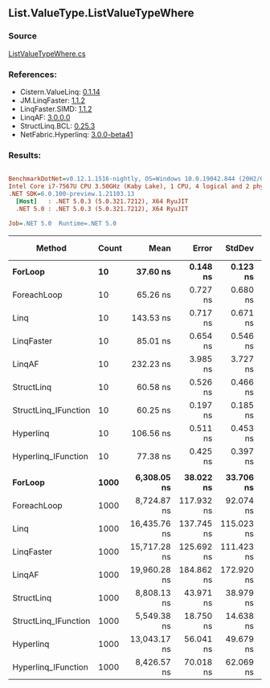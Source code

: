 ﻿## List.ValueType.ListValueTypeWhere

### Source
[ListValueTypeWhere.cs](../LinqBenchmarks/List/ValueType/ListValueTypeWhere.cs)

### References:
- Cistern.ValueLinq: [0.1.14](https://www.nuget.org/packages/Cistern.ValueLinq/0.1.14)
- JM.LinqFaster: [1.1.2](https://www.nuget.org/packages/JM.LinqFaster/1.1.2)
- LinqFaster.SIMD: [1.1.2](https://www.nuget.org/packages/LinqFaster.SIMD/1.0.3)
- LinqAF: [3.0.0.0](https://www.nuget.org/packages/LinqAF/3.0.0.0)
- StructLinq.BCL: [0.25.3](https://www.nuget.org/packages/StructLinq.BCL/0.25.3)
- NetFabric.Hyperlinq: [3.0.0-beta41](https://www.nuget.org/packages/NetFabric.Hyperlinq/3.0.0-beta41)

### Results:
``` ini

BenchmarkDotNet=v0.12.1.1516-nightly, OS=Windows 10.0.19042.844 (20H2/October2020Update)
Intel Core i7-7567U CPU 3.50GHz (Kaby Lake), 1 CPU, 4 logical and 2 physical cores
.NET SDK=6.0.100-preview.1.21103.13
  [Host]   : .NET 5.0.3 (5.0.321.7212), X64 RyuJIT
  .NET 5.0 : .NET 5.0.3 (5.0.321.7212), X64 RyuJIT

Job=.NET 5.0  Runtime=.NET 5.0  

```
|               Method | Count |         Mean |      Error |     StdDev | Ratio | RatioSD |   Gen 0 | Gen 1 | Gen 2 | Allocated |
|--------------------- |------ |-------------:|-----------:|-----------:|------:|--------:|--------:|------:|------:|----------:|
|              **ForLoop** |    **10** |     **37.60 ns** |   **0.148 ns** |   **0.123 ns** |  **1.00** |    **0.00** |       **-** |     **-** |     **-** |         **-** |
|          ForeachLoop |    10 |     65.26 ns |   0.727 ns |   0.680 ns |  1.74 |    0.02 |       - |     - |     - |         - |
|                 Linq |    10 |    143.53 ns |   0.717 ns |   0.671 ns |  3.81 |    0.02 |  0.0880 |     - |     - |     184 B |
|           LinqFaster |    10 |     85.01 ns |   0.654 ns |   0.546 ns |  2.26 |    0.02 |  0.1491 |     - |     - |     312 B |
|               LinqAF |    10 |    232.23 ns |   3.985 ns |   3.727 ns |  6.18 |    0.11 |       - |     - |     - |         - |
|           StructLinq |    10 |     60.58 ns |   0.526 ns |   0.466 ns |  1.61 |    0.01 |  0.0191 |     - |     - |      40 B |
| StructLinq_IFunction |    10 |     60.25 ns |   0.197 ns |   0.185 ns |  1.60 |    0.01 |       - |     - |     - |         - |
|            Hyperlinq |    10 |    106.56 ns |   0.511 ns |   0.453 ns |  2.83 |    0.01 |       - |     - |     - |         - |
|  Hyperlinq_IFunction |    10 |     77.38 ns |   0.425 ns |   0.397 ns |  2.06 |    0.01 |       - |     - |     - |         - |
|                      |       |              |            |            |       |         |         |       |       |           |
|              **ForLoop** |  **1000** |  **6,308.05 ns** |  **38.022 ns** |  **33.706 ns** |  **1.00** |    **0.00** |       **-** |     **-** |     **-** |         **-** |
|          ForeachLoop |  1000 |  8,724.87 ns | 117.932 ns |  92.074 ns |  1.38 |    0.02 |       - |     - |     - |         - |
|                 Linq |  1000 | 16,435.76 ns | 137.745 ns | 115.023 ns |  2.61 |    0.02 |  0.0610 |     - |     - |     184 B |
|           LinqFaster |  1000 | 15,717.28 ns | 125.692 ns | 111.423 ns |  2.49 |    0.02 | 31.2195 |     - |     - |  65,504 B |
|               LinqAF |  1000 | 19,960.28 ns | 184.862 ns | 172.920 ns |  3.16 |    0.03 |       - |     - |     - |         - |
|           StructLinq |  1000 |  8,808.13 ns |  43.971 ns |  38.979 ns |  1.40 |    0.01 |  0.0153 |     - |     - |      40 B |
| StructLinq_IFunction |  1000 |  5,549.38 ns |  18.750 ns |  14.638 ns |  0.88 |    0.01 |       - |     - |     - |         - |
|            Hyperlinq |  1000 | 13,043.17 ns |  56.041 ns |  49.679 ns |  2.07 |    0.01 |       - |     - |     - |         - |
|  Hyperlinq_IFunction |  1000 |  8,426.57 ns |  70.018 ns |  62.069 ns |  1.34 |    0.01 |       - |     - |     - |         - |
